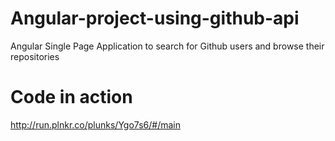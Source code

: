 # Angular-project-using-github-api
Angular Single Page Application to search for Github users and browse their repositories
# Code in action
http://run.plnkr.co/plunks/Ygo7s6/#/main
